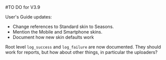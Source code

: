 #TO DO for V3.9

User's Guide updates:
 - Change references to Standard skin to Seasons.
 - Mention the Mobile and Smartphone skins.
 - Document how new skin defaults work

Root level `log_success` and `log_failure` are now documented. They should work for reports,
but how about other things, in particular the uploaders?
